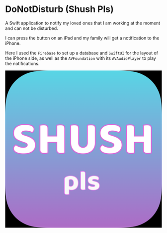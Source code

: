 # DoNotDisturb (Shush Pls)

A Swift application to notify my loved ones that I am working at the moment and can not be disturbed.

I can press the button on an iPad and my family will get a notification to the iPhone.

Here I used the `Firebase` to set up a database and `SwiftUI` for the layout of the iPhone side, as well as the `AVFoundation` with its `AVAudioPlayer` to play the notifications.

<img src="images/Icon.png" alt="Icon of the project" width = "560">
